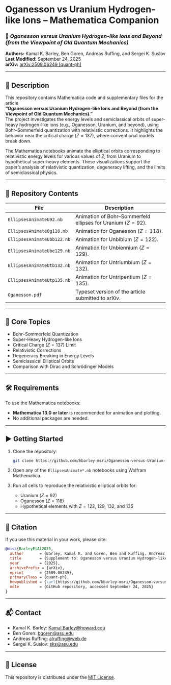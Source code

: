 # Oganesson vs Uranium Hydrogen-like Ions – Mathematica Companion

### 📘 *Oganesson versus Uranium Hydrogen-like Ions and Beyond (from the Viewpoint of Old Quantum Mechanics)*

**Authors:** Kamal K. Barley, Ben Goren, Andreas Ruffing, and Sergei K. Suslov  
**Last Modified:** September 24, 2025  
**arXiv:** [arXiv:2509.06249 [quant-ph]](https://arxiv.org/abs/2509.06249)

---

## 🔬 Description

This repository contains Mathematica code and supplementary files for the article  
**“Oganesson versus Uranium Hydrogen-like Ions and Beyond (from the Viewpoint of Old Quantum Mechanics).”**  
The project investigates the energy levels and semiclassical orbits of super-heavy hydrogen-like ions (e.g., Oganesson, Uranium, and beyond), using Bohr–Sommerfeld quantization with relativistic corrections. It highlights the behavior near the critical charge ($Z=137$), where conventional models break down.

The Mathematica notebooks animate the elliptical orbits corresponding to relativistic energy levels for various values of $Z$, from Uranium to hypothetical super-heavy elements. These visualizations support the paper’s analysis of relativistic quantization, degeneracy lifting, and the limits of semiclassical physics.

---

## 📁 Repository Contents

| File | Description |
|------|-------------|
| `EllipsesAnimateU92.nb` | Animation of Bohr–Sommerfeld ellipses for Uranium ($Z=92$). |
| `EllipsesAnimateOg118.nb` | Animation for Oganesson ($Z=118$). |
| `EllipsesAnimateUbb122.nb` | Animation for Unbibium ($Z=122$). |
| `EllipsesAnimateUbe129.nb` | Animation for Unbiennium ($Z=129$). |
| `EllipsesAnimateUtb132.nb` | Animation for Untriumbium ($Z=132$). |
| `EllipsesAnimateUtp135.nb` | Animation for Untripentium ($Z=135$). |
| `Oganesson.pdf` | Typeset version of the article submitted to arXiv. |

---

## 🧠 Core Topics

- Bohr–Sommerfeld Quantization  
- Super-Heavy Hydrogen-like Ions  
- Critical Charge ($Z=137$) Limit  
- Relativistic Corrections  
- Degeneracy Breaking in Energy Levels  
- Semiclassical Elliptical Orbits  
- Comparison with Dirac and Schrödinger Models  

---

## 🛠 Requirements

To use the Mathematica notebooks:
- **Mathematica 13.0 or later** is recommended for animation and plotting.
- No additional packages are needed.

---

## ▶️ Getting Started

1. Clone the repository:
   ```bash
   git clone https://github.com/kbarley-msri/Oganesson-versus-Uranium-Hydrogen-like-Ions.git
   ```

2. Open any of the `EllipsesAnimate*.nb` notebooks using Wolfram Mathematica.

3. Run all cells to reproduce the relativistic elliptical orbits for:
   - Uranium ($Z=92$)
   - Oganesson ($Z=118$)
   - Hypothetical elements with $Z = 122$, $129$, $132$, and $135$

---

## 📝 Citation

If you use this material in your work, please cite:

```bibtex
@misc{BarleyEtAl2025,
  author       = {Barley, Kamal K. and Goren, Ben and Ruffing, Andreas and Suslov, Sergei K.},
  title        = {Supplement to: Oganesson versus Uranium Hydrogen-like Ions and Beyond (from the Viewpoint of Old Quantum Mechanics)},
  year         = {2025},
  archivePrefix = {arXiv},
  eprint       = {2509.06249},
  primaryClass = {quant-ph},
  howpublished = {\url{https://github.com/kbarley-msri/Oganesson-versus-Uranium-Hydrogen-like-Ions}},
  note         = {GitHub repository, accessed September 24, 2025}
}
```

---

## 📬 Contact

- Kamal K. Barley: [Kamal.Barley@howard.edu](mailto:Kamal.Barley@howard.edu)  
- Ben Goren: [bgoren@asu.edu](mailto:bgoren@asu.edu)  
- Andreas Ruffing: [alruffing@web.de](mailto:alruffing@web.de)  
- Sergei K. Suslov: [sks@asu.edu](mailto:sks@asu.edu)

---

## 🧾 License

This repository is distributed under the [MIT License](LICENSE).
